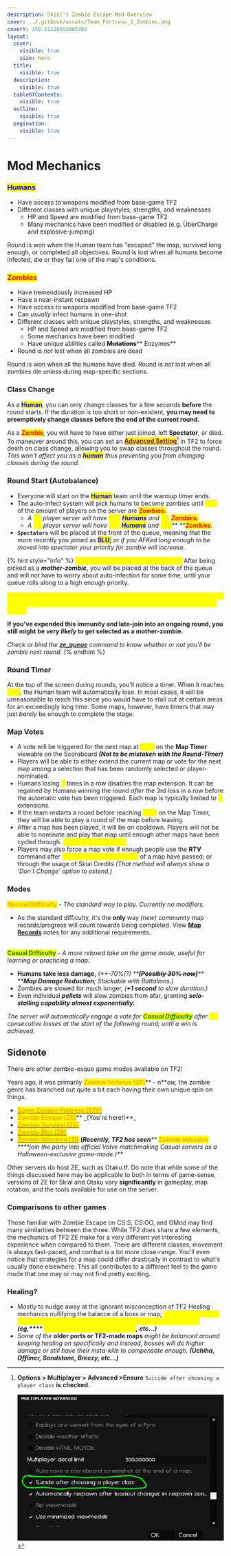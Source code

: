 ```yaml
---
description: Skial's Zombie Escape Mod Overview
cover: ../.gitbook/assets/Team_Fortress_2_Zombies.png
coverY: 156.11128553985702
layout:
  cover:
    visible: true
    size: hero
  title:
    visible: true
  description:
    visible: true
  tableOfContents:
    visible: true
  outline:
    visible: true
  pagination:
    visible: true
---
```


# Mod Mechanics

### <mark style="color:blue;">Humans</mark>

* Have access to weapons modified from base-game TF2
* Different classes with unique playstyles, strengths, and weaknesses
  * HP and Speed are modified from base-game TF2
  * Many mechanics have been modified or disabled (e.g. ÜberCharge and explosive-jumping)

Round is won when the Human team has "escaped" the map, survived long enough, or completed all objectives. Round is lost when all humans become infected, die or they fail one of the map's conditions.

### <mark style="color:red;">Zombies</mark>

* Have tremendously increased HP
* Have a near-instant respawn
* Have access to weapons modified from base-game TF2
* Can _usually_ infect humans in one-shot
* Different classes with unique playstyles, strengths, and weaknesses
  * HP and Speed are modified from base-game TF2
  * Some mechanics have been modified
  * Have unique abilities called ~~**Mutations**~~** Enzymes**
* Round is _not_ lost when all zombies are dead

Round is won when all the humans have died. Round is _not_ lost when all zombies die unless during map-specific sections.

### Class Change

As a <mark style="color:blue;">**Human**</mark>, you can only change classes for a few seconds **before** the round starts. If the duration is too short or non-existent, **you may need to preemptively change classes before the end of the current round.**

As a <mark style="color:red;">**Zombie**</mark>, you will have to have either just joined, left **Spectator**, or died. To maneuver around this, you can set an [<mark style="color:purple;">**Advanced Setting**</mark>](#user-content-fn-1)[^1] in TF2 to force death on class change, allowing you to swap classes throughout the round. _This won't affect you as a <mark style="color:blue;">**human**</mark> thus preventing you from changing classes during the round._

### Round Start (Autobalance)

* Everyone will start on the <mark style="color:blue;">**Human**</mark> team until the warmup timer ends.
* The auto-infect system will pick humans to become zombies until <mark style="color:yellow;">**15%**</mark> of the amount of players on the server are <mark style="color:red;">**Zombies.**</mark>
  * _A <mark style="color:yellow;">**32**</mark> player server will have <mark style="color:yellow;">**\[27]**</mark>_ _<mark style="color:blue;">**Humans**</mark> and <mark style="color:yellow;">**\[5]**</mark>_ _<mark style="color:red;">**Zombies.**</mark>_
  * _A <mark style="color:yellow;">**64**</mark> player server will have <mark style="color:yellow;">**\[51]**</mark>_ _<mark style="color:blue;">**Humans**</mark> and <mark style="color:yellow;">**\[10]**</mark>** **<mark style="color:red;">**Zombies**</mark>._
* **`Spectators`** will be placed at the front of the queue, meaning that the more recently you joined as <mark style="color:blue;">**BLU;**</mark> _or if you AFKed long enough to be moved into spectator your priority for zombie will increase._

{% hint style="info" %}
<mark style="color:yellow;">**Why am I Zombie Twice sometimes?**</mark> After being picked as a _**mother-zombie**_**,** you will be placed at the back of the queue and will not have to worry about auto-infection for some time, until your queue rolls along to a high enough priority.

<mark style="color:yellow;">**Per every 24 hours you will have ONE auto-infect 'immunity' upon joining, preventing you from becoming a zombie for the current/or next starting round.**</mark>

**If you've expended this immunity and late-join into an ongoing round, you still might be **_**very likely**_** to get selected as a mother-zombie.**

_Check or bind the_ [_**ze\_queue**_](useful-commands.md) _command to know whether or not you'll be zombie next round._
{% endhint %}

### Round Timer

At the top of the screen during rounds, you'll notice a timer. When it reaches <mark style="color:yellow;">**zero**</mark>, the Human team will automatically lose. In most cases, it will be unreasonable to reach this since you would have to stall out at certain areas for an exceedingly long time. Some maps, however, have timers that may just _barely_ be enough to complete the stage.

### Map Votes

* A vote will be triggered for the next map at <mark style="color:yellow;">**6:00**</mark> on the **Map Timer** viewable on the Scoreboard _**(Not to be mistaken with the Round-Timer)**_&#x20;
* Players will be able to either extend the current map or vote for the next map among a selection that has been randomly selected or player-nominated.
* Humans losing <mark style="color:yellow;">**3**</mark> times in a row disables the map extension. It can be regained by Humans winning the round _after_ the 3rd loss in a row before the automatic vote has been triggered. Each map is typically limited to <mark style="color:yellow;">**2**</mark> extensions.
* If the team restarts a round before reaching <mark style="color:yellow;">**5:00**</mark> on the Map Timer, they will be able to play a round of the map before leaving.
* After a map has been played, it will be on cooldown. Players will not be able to nominate and play that map until enough other maps have been cycled through. _<mark style="color:yellow;">**(Currently 3 Map CD)**</mark>_
* Players may also force a map vote if enough people use the **RTV** command after <mark style="color:yellow;">**600 seconds (10 minutes)**</mark> of a map have passed; or through the usage of Skial Credits _(That method will always show a 'Don't Change' option to extend.)_

### Modes

<mark style="color:orange;">**Normal Difficulty**</mark> - _The standard way to play. Currently no modifiers._

* As the standard difficulty, it's the **only** way _(new)_ community map records/progress will count towards being completed. View [**Map Records**](../highlights/map-list-+map-records/) notes for any additional requirements.

\
<mark style="color:green;">**Casual Difficulty**</mark> - _A more relaxed take on the game mode, useful for learning or practicing a map:_

* **Humans take less damage,** _(**-70%(?) **_~~_**\[Possibly 30% now]**_~~_** ****Map Damage Reduction**; Stackable with Battalions.)_
* Zombies are slowed for much longer, _(**+1 second** to slow duration.)_
* Even individual _**pellets**_ will slow zombies from afar, granting _**solo-stalling capability almost exponentially.**_

_The server will automatically engage a vote for <mark style="color:green;">**Casual Difficulty**</mark> after <mark style="color:yellow;">**(2)**</mark> consecutive losses at the start of the following round; until a win is achieved._

## Sidenote

There _are_ other zombie-esque game modes available on TF2!

Years ago, it was primarily <mark style="color:orange;">**Zombie Fortress (ZF)**</mark>** - n**_ow,_ the zombie genre has branched out quite a bit each having their own unique spin on things.&#x20;

* [<mark style="color:orange;">**Super Zombie Fortress (SZF)**</mark>](https://wiki.teamfortress.com/wiki/Zombie\_Fortress)
* <mark style="color:orange;">**Zombie Escape (ZE)**</mark>** **_**(You're here!)**_
* [<mark style="color:orange;">**Zombie Survival (ZS)**</mark>](https://wiki.teamfortress.com/wiki/Zombie\_Survival)
* [<mark style="color:orange;">**Zombie Riot (ZR)**</mark>](https://wiki.teamfortress.com/wiki/Zombie\_Riot)
* [<mark style="color:orange;">**Zombie Infection (ZI)**</mark>](https://wiki.teamfortress.com/wiki/Zombie\_Infection) **(**_**Recently, TF2 has seen**** **<mark style="color:orange;">**Zombie Infection**</mark>** ****join the party into official Valve matchmaking Casual servers as a Halloween-exclusive game-mode.)**_

Other servers do host ZE, such as Otaku.tf. Do note that while some of the things discussed here may be applicable to both in terms of game-sense, versions of ZE for Skial and Otaku vary **significantly** in gameplay, map rotation, and the tools available for use on the server.

### Comparisons to other games

Those familiar with Zombie Escape on CS:S, CS:GO, and GMod may find many similarities between the three. While TF2 _does_ share a few elements, the mechanics of TF2 ZE make for a very different yet interesting experience when compared to them. There are different classes, movement is always fast-paced, and combat is a lot more close-range. You'll even notice that strategies for a map could differ drastically in contrast to what's usually done elsewhere. This all contributes to a different feel to the game mode that one may or may not find pretty exciting.

### Healing?

* Mostly to nudge away at the ignorant misconception of TF2 Healing mechanics nullifying the balance of a boss or map; <mark style="color:yellow;">**healing mechanics are commonly disabled by maps that are typically newer ports**</mark> _**(eg,**** **<mark style="color:yellow;">**Santassination, Mako V6, Djinn**</mark>**, etc...)**_
* _Some of the_ **older ports or TF2-made maps** _might be balanced around keeping healing on specifically and instead, bosses will do higher damage or still have their insta-kills to compensate enough. **(Uchiha, Offliner, Sandstone, Breezy, etc...)**_

[^1]: **Options > Multiplayer > Advanced >Ensure** `Suicide after choosing a player class` **is** **checked.**



    ![](<../.gitbook/assets/Capture (6).PNG>)




